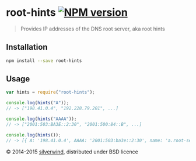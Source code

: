 # root-hints [![NPM version](https://img.shields.io/npm/v/root-hints.svg?style=flat)](https://www.npmjs.org/package/root-hints)
> Provides IP addresses of the DNS root server, aka root hints

## Installation
```bash
npm install --save root-hints
```
## Usage
```js
var hints = require("root-hints");

console.log(hints("A"));
// -> ["198.41.0.4", "192.228.79.201", ...]

console.log(hints("AAAA"));
// -> ["2001:503:BA3E::2:30", "2001:500:84::B", ...]

console.log(hints());
// -> [{ A: '198.41.0.4', AAAA: '2001:503:ba3e::2:30', name: 'a.root-servers.net' }, ...]
```

© 2014-2015 [silverwind](https://github.com/silverwind), distributed under BSD licence
